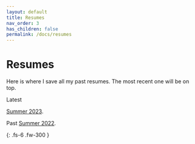 ```yaml
---
layout: default
title: Resumes
nav_order: 3
has_children: false
permalink: /docs/resumes
---
```


# Resumes

Here is where I save all my past resumes. The most recent one will be on top.

Latest

[Summer 2023](https://github.com/gavinbuilds/gavinbuilds.github.io/blob/main/docs/02-resumes/pdfs/Resume_S2023.pdf).


Past
[Summer 2022](https://github.com/gavinbuilds/gavinbuilds.github.io/blob/main/docs/02-resumes/pdfs/Resume_S2022.pdf).

{: .fs-6 .fw-300 }